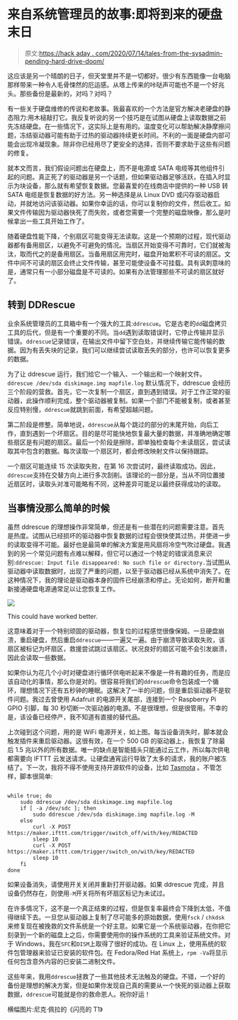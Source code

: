 # 来自系统管理员的故事:即将到来的硬盘末日

> 原文:[https://hack aday . com/2020/07/14/tales-from-the-sysadmin-pending-hard-drive-doom/](https://hackaday.com/2020/07/14/tales-from-the-sysadmin-impending-hard-drive-doom/)

这应该是另一个晴朗的日子，但天堂里并不是一切都好。很少有东西能像一台电脑那样带来一种令人毛骨悚然的厄运感。从塔上传来的咔哒声可能也不是一个好兆头。那些备份是最新的，对吗？对吗？

有一些关于硬盘维修的传说和老故事。我最喜欢的一个方法是官方解决老硬盘的静态阻力:用木槌敲打它。我反复听说的另一个技巧是在试图从硬盘上读取数据之前先冻结硬盘。在一些情况下，这实际上是有用的。温度变化可以帮助解决静摩擦问题，冻结驱动器可能有助于过热的驱动器持续更长时间。不利的一面是硬盘内部可能会出现冷凝现象。除非你已经用尽了更安全的选择，否则不要求助于这些有问题的修复。

就本文而言，我们假设问题出在硬盘上，而不是电源或 SATA 电缆等其他组件引起的问题。真正死了的驱动器是另一个话题，但如果驱动器足够活跃，在插入时显示为块设备，那么就有希望恢复数据。您最喜爱的在线商店中提供的一种 USB 转 SATA 电缆是恢复数据的好方法。另一种选择是从 Linux DVD 或闪存驱动器启动，并就地访问该驱动器。如果你幸运的话，你可以复制你的文件，然后收工。如果文件传输因为驱动器快死了而失败，或者您需要一个完整的磁盘映像，那么是时候拿出一些工具开始工作了。

随着硬盘性能下降，个别扇区可能变得无法读取。这是一个预期的过程，现代驱动器都有备用扇区，以避免不可避免的情况。当扇区开始变得不可靠时，它们就被淘汰，取而代之的是备用扇区。当备用扇区用完时，磁盘开始累积不可读的扇区。文件中间不可读的扇区会终止文件传输，甚至可能使设备不可挂载。具有讽刺意味的是，通常只有一小部分磁盘是不可读的。如果有办法管理那些不可读的扇区就好了。

## 转到 DDRescue

业余系统管理员的工具箱中有一个强大的工具:`ddrescue`。它是古老的`dd`磁盘拷贝工具的后代，但是有一个重要的不同。当`dd`遇到读取错误时，它停止传输并显示错误。`ddrescue`记录错误，在输出文件中留下空白处，并继续传输它能传输的数据。因为有丢失块的记录，我们可以继续尝试读取丢失的部分，也许可以恢复更多的数据。

为了让 ddrescue 运行，我们给它一个输入、一个输出和一个映射文件。
`ddrescue /dev/sda diskimage.img mapfile.log`
默认情况下，ddrescue 会经历三个阶段的营救。首先，它一次复制一个扇区，直到遇到错误。对于工作正常的驱动器，此操作顺利完成，整个驱动器被复制。如果一个部门不能被复制，或者甚至反应特别慢，`ddrescue`就跳到前面，有希望超越问题。

第二阶段是修整。简单地说，`ddrescue`从每个跳过的部分的末尾开始，向后工作，直到遇到一个坏扇区。目的是尽可能快地恢复最大量的数据，并准确地确定哪些扇区是有问题的扇区。最后一个阶段是擦除，即单独检查每个未读扇区，尝试读取其中包含的数据。每次读取一个扇区时，都会修改映射文件以保持跟踪。

一个扇区可能连续 15 次读取失败，在第 16 次尝试时，最终读取成功。因此，`ddrescue`支持在交替方向上进行多次刮削。该理论的一部分是，当从不同位置接近扇区时，读取头对准可能略有不同，这种差异可能足以最终获得成功的读取。

## 当事情没那么简单的时候

虽然 ddrescue 的理想操作非常简单，但还是有一些潜在的问题需要注意。首先是热度。试图从已经损坏的驱动器中恢复数据的过程会很快使其过热，并使进一步的读取变得不可能。最好也是最简单的解决方案是用风扇将冷空气吹过硬盘。我遇到的另一个常见问题有点难以解释，但它可以通过一个特定的错误消息来识别:`ddrescue: Input file disappeared: No such file or directory.`当试图从驱动器中读取数据时，出现了严重的问题，以至于驱动器已经从系统中消失了。在这种情况下，我的理论是驱动器本身的固件已经崩溃和停止。无论如何，断开和重新接通硬盘电源通常足以让您恢复工作。

![](../Images/7619238702f7b87dd83341b522a4614e.png)

This could have worked better.

这意味着对于一个特别顽固的驱动器，恢复位的过程感觉很像保姆。一旦硬盘崩溃，重启硬盘，然后重启`ddrescue`——一遍又一遍。由于崩溃导致读取失败，该扇区被标记为坏扇区，救援尝试跳过该扇区。状况良好的扇区可能不会引发崩溃，因此会读取一些数据。

如果你认为花几个小时对硬盘进行循环供电听起来不像是一件有趣的任务，而是应该自动化的事情，那么你是对的。很容易将我们的`ddrescue`命令包装成一个循环，理想情况下还有五秒钟的睡眠。这解决了一半的问题，但是重启驱动器不是软件问题。我过去曾使用 Adafruit 的电源开关尾部，连接到一个 Raspberry Pi GPIO 引脚，每 30 秒切断一次驱动器的电源。不是很理想，但是很管用。不幸的是，该设备已经停产，我不知道有直接的替代品。

上次碰到这个问题，用的是 WiFi 电源开关，如上图。每当设备消失时，脚本就会触发插件来重启驱动器。这很有效，在一个 500 GB 的驱动器上，我恢复了除最后 1.5 兆以外的所有数据。唯一的缺点是智能插头只能通过云工作，所以每次供电都需要向 IFTTT 云发送请求。让硬盘通宵运行导致了太多的请求，我的账户被冻结了。下一次，我将不得不使用支持开源软件的设备，比如 [Tasmota](https://github.com/arendst/Tasmota) 。不管怎样，脚本很简单:

```

while true; do
    sudo ddrescue /dev/sda diskimage.img mapfile.log
    if [ -a /dev/sdc ]; then
        sudo ddrescue /dev/sda diskimage.img mapfile.log -M
    else
        curl -X POST https://maker.ifttt.com/trigger/switch_off/with/key/REDACTED
        sleep 10
        curl -X POST https://maker.ifttt.com/trigger/switch_on/with/key/REDACTED
        sleep 10
    fi
done

```

如果设备消失，请使用开关关闭并重新打开驱动器。如果 ddrescue 完成，并且设备仍然存在，则使用`-M`开关将所有坏扇区标记为未试过。

在许多情况下，这不是一个真正结束的过程，但是恢复率最终会下降到太低，不值得继续下去。一旦您从驱动器上复制了尽可能多的原始数据，使用`fsck` / `chkdsk`来修复现在被挽救的文件系统是一个好主意。如果它是一个系统驱动器，在你把它刻录到一个新的磁盘上之后，你需要使用你的操作系统的工具来验证系统文件。对于 Windows，我在`SFC`和`DISM`上取得了很好的成功。在 Linux 上，使用系统的软件包管理器来验证已安装的软件包。在 Fedora/Red Hat 系统上，`rpm -Va`将显示任何包含意外内容的已安装二进制文件。

这些年来，我用`ddrescue`拯救了一些其他技术无法触及的硬盘。不错，一个好的备份是理想的解决方案，但是如果你发现自己真的需要从一个快死的驱动器上获取数据，`ddrescue`可能就是你的救命恩人。祝你好运！

横幅图片:尼克·佩拉的《闪亮的 T1》